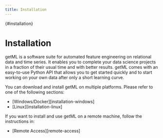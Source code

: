 ```yaml
---
title: Installation
---
```


[](){#installation}
# Installation

getML is a software suite for automated feature engineering on relational data and time series. It enables you to complete your data science projects in a fraction of their usual time and with better results. getML comes with an easy-to-use Python API that allows you to get started quickly and to start working on your own data after only a short learning curve.

You can download and install getML on multiple platforms. Please refer to one of the following sections:

- [Windows/Docker][installation-windows]
- [Linux][installation-linux]

If you want to install and use getML on a remote machine, follow the instructions in:

- [Remote Access][remote-access]
